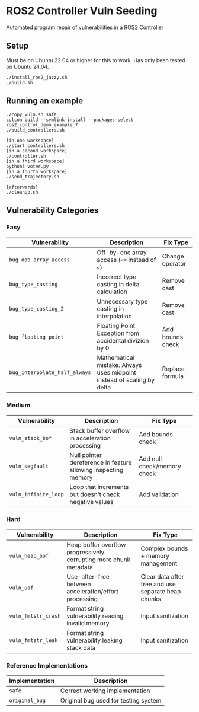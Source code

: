# ROS2 Controller Vuln Seeding

Automated program repair of vulnerabilities in a ROS2 Controller

## Setup

Must be on Ubuntu 22.04 or higher for this to work. Has only been tested on Ubuntu 24.04.
```
./install_ros2_jazzy.sh
./build.sh
```

## Running an example

```
./copy_vuln.sh safe
colcon build --symlink-install --packages-select ros2_control_demo_example_7
./build_controllers.sh

[in one workspace]
./start_controllers.sh
[in a second workspace]
./controller.sh
[in a third workspace]
python3 voter.py
[in a fourth workspace]
./send_trajectory.sh

[afterwards]
./cleanup.sh
```

## Vulnerability Categories

### Easy
| Vulnerability | Description | Fix Type |
|---------------|-------------|----------|
| `bug_oob_array_access` | Off-by-one array access (`<=` instead of `<`) | Change operator |
| `bug_type_casting` | Incorrect type casting in delta calculation | Remove cast |
| `bug_type_casting_2` | Unnecessary type casting in interpolation | Remove cast |
| `bug_floating_point` | Floating Point Exception from accidental divizion by 0 | Add bounds check |
| `bug_interpolate_half_always` | Mathematical mistake. Always uses midpoint instead of scaling by delta | Replace formula |

### Medium
| Vulnerability | Description | Fix Type |
|---------------|-------------|----------|
| `vuln_stack_bof` | Stack buffer overflow in acceleration processing | Add bounds check |
| `vuln_segfault` | Null pointer dereference in feature allowing inspecting memory | Add null check/memory check |
| `vuln_infinite_loop` | Loop that increments but doesn't check negative values | Add validation |

### Hard
| Vulnerability | Description | Fix Type |
|---------------|-------------|----------|
| `vuln_heap_bof` | Heap buffer overflow progressively corrupting more chunk metadata | Complex bounds + memory management |
| `vuln_uaf` | Use-after-free between acceleration/effort processing | Clear data after free and use separate heap chunks |
| `vuln_fmtstr_crash` | Format string vulnerability reading invalid memory | Input sanitization |
| `vuln_fmtstr_leak` | Format string vulnerability leaking stack data | Input sanitization |

### Reference Implementations
| Implementation | Description |
|----------------|-------------|
| `safe` | Correct working implementation |
| `original_bug` | Original bug used for testing system |
